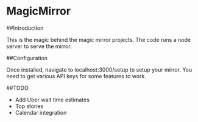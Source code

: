 MagicMirror
===========

##Introduction

This is the magic behind the magic mirror projects.  The code runs a node server to serve the mirror.


##Configuration

Once installed, navigate to localhost:3000/setup to setup your mirror.  You need to get various API keys for some features to work.

##TODO

* Add Uber wait time estimates
* Top stories
* Calendar integration
